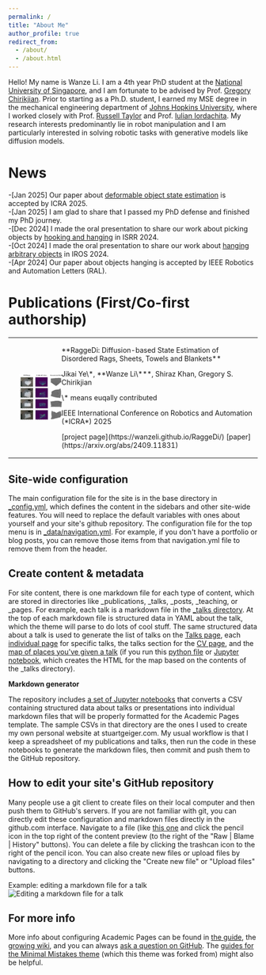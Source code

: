 ```yaml
---
permalink: /
title: "About Me"
author_profile: true
redirect_from: 
  - /about/
  - /about.html
---
```


Hello! My name is Wanze Li. I am a 4th year PhD student at the [National University of Singapore](https://cde.nus.edu.sg/me/), and I am fortunate to be advised by Prof. [Gregory Chirikjian](https://chirikjianlab.github.io/). Prior to starting as a Ph.D. student, I earned my MSE degree in the mechanical engineering department of [Johns Hopkins University](https://me.jhu.edu/), where I worked closely with Prof. [Russell Taylor](https://www.cs.jhu.edu/faculty/russell-taylor/) and Prof. [Iulian Iordachita](https://amiro.lcsr.jhu.edu/). My research interests predominantly lie in robot manipulation and I am particularly interested in solving robotic tasks with generative models like diffusion models. 

News
======
-[Jan 2025] Our paper about [deformable object state estimation](https://arxiv.org/abs/2409.11831) is accepted by ICRA 2025.   
-[Jan 2025] I am glad to share that I passed my PhD defense and finished my PhD journey.  
-[Dec 2024] I made the oral presentation to share our work about picking objects by [hooking and hanging](https://arxiv.org/abs/2408.06734) in ISRR 2024.   
-[Oct 2024] I made the oral presentation to share our work about [hanging arbitrary objects](https://ieeexplore.ieee.org/abstract/document/10443033) in IROS 2024.   
-[Apr 2024] Our paper about objects hanging is accepted by IEEE Robotics and Automation Letters (RAL).  

Publications (First/Co-first authorship)
======
<!-- <img src="../images/real_blanket_est.png" style="float:left; margin: 15px;" width="150" height=auto />  
**RaggeDi: Diffusion-based State Estimation of Disordered Rags, Sheets, Towels and Blankets**  
Jikai Ye\*, **Wanze Li\***, Shiraz Khan, Gregory S. Chirikjian   
\* means euqally contributed  
IEEE International Conference on Robotics and Automation (ICRA) 2025  
[project page](https://wanzeli.github.io/RaggeDi/) [paper](https://arxiv.org/abs/2409.11831) -->

<div align="center">
<table rules="none">
<tr>
<td>
<img src="../images/real_blanket_est.png" style="float:left; margin: 15px;" width="150" height=auto />
</td>
<td>
<p> **RaggeDi: Diffusion-based State Estimation of Disordered Rags, Sheets, Towels and Blankets** </p>
<p> Jikai Ye\*, **Wanze Li\***, Shiraz Khan, Gregory S. Chirikjian </p>
<p> \* means euqally contributed </p>
<p> IEEE International Conference on Robotics and Automation (*ICRA*) 2025   </p>
<p> [project page](https://wanzeli.github.io/RaggeDi/) [paper](https://arxiv.org/abs/2409.11831) </p>
</td>
</tr>
</table>    
</div>

Site-wide configuration
------
The main configuration file for the site is in the base directory in [_config.yml](https://github.com/academicpages/academicpages.github.io/blob/master/_config.yml), which defines the content in the sidebars and other site-wide features. You will need to replace the default variables with ones about yourself and your site's github repository. The configuration file for the top menu is in [_data/navigation.yml](https://github.com/academicpages/academicpages.github.io/blob/master/_data/navigation.yml). For example, if you don't have a portfolio or blog posts, you can remove those items from that navigation.yml file to remove them from the header. 

Create content & metadata
------
For site content, there is one markdown file for each type of content, which are stored in directories like _publications, _talks, _posts, _teaching, or _pages. For example, each talk is a markdown file in the [_talks directory](https://github.com/academicpages/academicpages.github.io/tree/master/_talks). At the top of each markdown file is structured data in YAML about the talk, which the theme will parse to do lots of cool stuff. The same structured data about a talk is used to generate the list of talks on the [Talks page](https://academicpages.github.io/talks), each [individual page](https://academicpages.github.io/talks/2012-03-01-talk-1) for specific talks, the talks section for the [CV page](https://academicpages.github.io/cv), and the [map of places you've given a talk](https://academicpages.github.io/talkmap.html) (if you run this [python file](https://github.com/academicpages/academicpages.github.io/blob/master/talkmap.py) or [Jupyter notebook](https://github.com/academicpages/academicpages.github.io/blob/master/talkmap.ipynb), which creates the HTML for the map based on the contents of the _talks directory).

**Markdown generator**

The repository includes [a set of Jupyter notebooks](https://github.com/academicpages/academicpages.github.io/tree/master/markdown_generator
) that converts a CSV containing structured data about talks or presentations into individual markdown files that will be properly formatted for the Academic Pages template. The sample CSVs in that directory are the ones I used to create my own personal website at stuartgeiger.com. My usual workflow is that I keep a spreadsheet of my publications and talks, then run the code in these notebooks to generate the markdown files, then commit and push them to the GitHub repository.

How to edit your site's GitHub repository
------
Many people use a git client to create files on their local computer and then push them to GitHub's servers. If you are not familiar with git, you can directly edit these configuration and markdown files directly in the github.com interface. Navigate to a file (like [this one](https://github.com/academicpages/academicpages.github.io/blob/master/_talks/2012-03-01-talk-1.md) and click the pencil icon in the top right of the content preview (to the right of the "Raw | Blame | History" buttons). You can delete a file by clicking the trashcan icon to the right of the pencil icon. You can also create new files or upload files by navigating to a directory and clicking the "Create new file" or "Upload files" buttons. 

Example: editing a markdown file for a talk
![Editing a markdown file for a talk](/images/editing-talk.png)

For more info
------
More info about configuring Academic Pages can be found in [the guide](https://academicpages.github.io/markdown/), the [growing wiki](https://github.com/academicpages/academicpages.github.io/wiki), and you can always [ask a question on GitHub](https://github.com/academicpages/academicpages.github.io/discussions). The [guides for the Minimal Mistakes theme](https://mmistakes.github.io/minimal-mistakes/docs/configuration/) (which this theme was forked from) might also be helpful.
